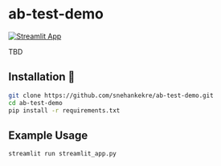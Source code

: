 # ab-test-demo

[![Streamlit App](https://static.streamlit.io/badges/streamlit_badge_black_white.svg)](https://share.streamlit.io/snehankekre/ab-test-demo)

TBD

## Installation :balloon:

```bash
git clone https://github.com/snehankekre/ab-test-demo.git
cd ab-test-demo
pip install -r requirements.txt
```

## Example Usage

```bash
streamlit run streamlit_app.py
```

